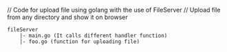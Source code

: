 // Code for upload file using golang with the use of FileServer
// Upload file from any directory and show it on browser

    fileServer
        |- main.go (It calls different handler function)
        |- foo.go (function for uploading file)